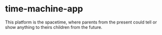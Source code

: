 # time-machine-app
This platform is the spacetime, where parents from the present could tell or show anything to theirs children from the future.
